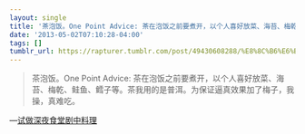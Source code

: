 ```yaml
---
layout: single
title: '茶泡饭。One Point Advice: 茶在泡饭之前要煮开，以个人喜好放菜、海苔、梅乾、鲑鱼、鳕子等。茶我用的是普洱。为保证逼真效果加了梅子，我操，真难吃。'
date: '2013-05-02T07:10:28-04:00'
tags: []
tumblr_url: https://rapturer.tumblr.com/post/49430608288/%E8%8C%B6%E6%B3%A1%E9%A5%ADone-point-advice
---
```

> 茶泡饭。One Point Advice: 茶在泡饭之前要煮开，以个人喜好放菜、海苔、梅乾、鲑鱼、鳕子等。茶我用的是普洱。为保证逼真效果加了梅子，我操，真难吃。

—[试做深夜食堂剧中料理](http://my.opera.com/waterside/blog/show.dml/19149672)
